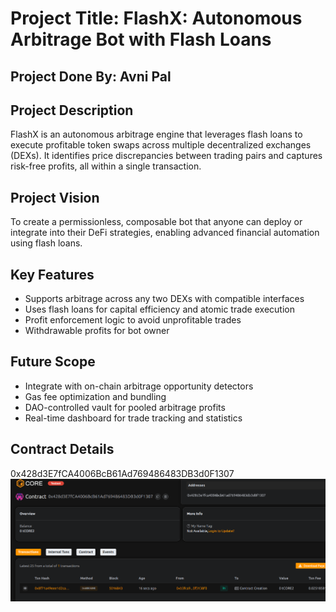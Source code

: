 # Project Title: FlashX: Autonomous Arbitrage Bot with Flash Loans

## Project Done By: Avni Pal

## Project Description

FlashX is an autonomous arbitrage engine that leverages flash loans to execute profitable token swaps across multiple decentralized exchanges (DEXs). It identifies price discrepancies between trading pairs and captures risk-free profits, all within a single transaction.

## Project Vision

To create a permissionless, composable bot that anyone can deploy or integrate into their DeFi strategies, enabling advanced financial automation using flash loans.

## Key Features

- Supports arbitrage across any two DEXs with compatible interfaces
- Uses flash loans for capital efficiency and atomic trade execution
- Profit enforcement logic to avoid unprofitable trades
- Withdrawable profits for bot owner

## Future Scope

- Integrate with on-chain arbitrage opportunity detectors
- Gas fee optimization and bundling
- DAO-controlled vault for pooled arbitrage profits
- Real-time dashboard for trade tracking and statistics

## Contract Details
0x428d3E7fCA4006BcB61Ad769486483DB3d0F1307
![alt text](image.png)
